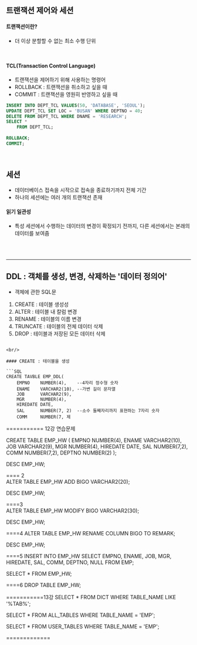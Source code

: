## 트랜잭션 제어와 세션

#### 트랜잭션이란?
- 더 이상 분할할 수 없는 최소 수행 단위

<br/>

#### TCL(Transaction Control Language)  
- 트랜잭션을 제어하기 위해 사용하는 명령어
- ROLLBACK : 트랜잭션을 취소하고 싶을 때
- COMMIT : 트랜잭션을 영원히 반영하고 싶을 때

```SQL
INSERT INTO DEPT_TCL VALUES(50, 'DATABASE', 'SEOUL');
UPDATE DEPT_TCL SET LOC = 'BUSAN' WHERE DEPTNO = 40;
DELETE FROM DEPT_TCL WHERE DNAME = 'RESEARCH';
SELECT *
    FROM DEPT_TCL;
    
ROLLBACK;
COMMIT;
```

<br/>

## 세션
- 데이터베이스 접속을 시작으로 접속을 종료하기까지 전체 기간
- 하나의 세션에는 여러 개의 트랜잭션 존재

#### 읽기 일관성
- 특성 세션에서 수행하는 데이터의 변경이 확정되기 전까지, 다른 세션에서는 본래의 데이터를 보여줌

<br/> <br/> 

***
## DDL : 객체를 생성, 변경, 삭제하는 '데이터 정의어'
- 객체에 관한 SQL문
1. CREATE : 테이블 생성성
2. ALTER : 테이블 내 칼럼 변경
3. RENAME : 테이블의 이름 변경
4. TRUNCATE : 테이블의 전체 데이터 삭제
5. DROP : 테이블과 저장된 모든 데이터 삭제

```

<br/>

#### CREATE : 테이블을 생성

```SQL
CREATE TAVBLE EMP_DDL(
    EMPNO    NUMBER(4),    --4자리 정수형 숫자
    ENAME    VARCHAR2(10), --가변 길이 문자열
    JOB      VARCHAR2(9),
    MGR      NUMBER(4),
    HIREDATE DATE,
    SAL      NUMBER(7, 2)  --소수 둘째자리까지 표현하는 7자리 숫자
    COMM     NUMBER(7, 제
```

===========
12강 연습문제

CREATE TABLE EMP_HW (
    EMPNO  NUMBER(4),
    ENAME  VARCHAR2(10),
    JOB    VARCHAR2(9),
    MGR    NUMBER(4),
    HIREDATE  DATE,
    SAL    NUMBER(7,2),
    COMM   NUMBER(7,2),
    DEPTNO NUMBER(2)
    );

DESC  EMP_HW;

==== 2   
ALTER TABLE EMP_HW
    ADD BIGO VARCHAR2(20);

DESC  EMP_HW;
    
    
====3    
ALTER TABLE EMP_HW
    MODIFY BIGO  VARCHAR2(30);
 
DESC  EMP_HW;


====4
ALTER TABLE EMP_HW
    RENAME COLUMN BIGO TO REMARK;

DESC  EMP_HW;


====5
INSERT INTO EMP_HW 
SELECT EMPNO, ENAME, JOB, MGR, HIREDATE, SAL, COMM, DEPTNO, NULL 
  FROM EMP;
  
SELECT * FROM EMP_HW;

====6
DROP TABLE EMP_HW;


===========13강
SELECT * FROM DICT
WHERE TABLE_NAME LIKE '%TAB%';

SELECT * FROM ALL_TABLES
WHERE TABLE_NAME = 'EMP';

SELECT * FROM USER_TABLES
WHERE TABLE_NAME = 'EMP';


=============

